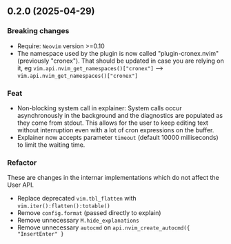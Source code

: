 ## 0.2.0 (2025-04-29)

### Breaking changes
- Require: `Neovim` version >=0.10 
- The namespace used by the plugin is now called "plugin-cronex.nvim" (previously "cronex"). That should be updated in case you are relying on it, eg `vim.api.nvim_get_namespaces()["cronex"]` --> `vim.api.nvim_get_namespaces()["cronex"]`

### Feat
- Non-blocking system call in explainer: System calls occur asynchronously in the background and the diagnostics are populated as they come from stdout. This allows for the user to keep editing text without interruption even with a lot of cron expressions on the buffer.
- Explainer now accepts parameter `timeout` (default 10000 milliseconds) to limit the waiting time.

### Refactor
These are changes in the internar implementations which do not affect the User API.

- Replace deprecated `vim.tbl_flatten` with `vim.iter():flatten():totable()`
- Remove `config.format` (passed directly to explain)
- Remove unnecessary `M.hide_explanations`
- Remove unnecessary `autocmd` on `api.nvim_create_autocmd({ "InsertEnter" }`

